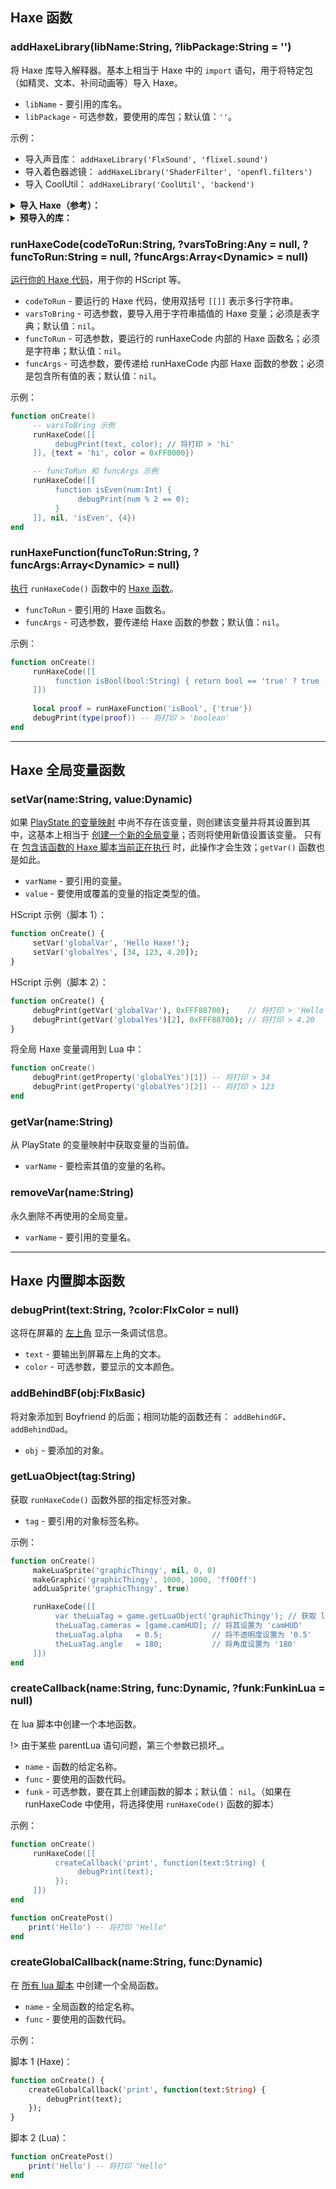 ## Haxe 函数

### addHaxeLibrary(libName:String, ?libPackage:String = '')

将 Haxe 库导入解释器。基本上相当于 Haxe 中的 `import` 语句，用于将特定包（如精灵、文本、补间动画等）导入 Haxe。

- `libName` - 要引用的库名。
- `libPackage` - 可选参数，要使用的库包；默认值：`''`。

示例：

- 导入声音库： `addHaxeLibrary('FlxSound', 'flixel.sound')`
- 导入着色器滤镜： `addHaxeLibrary('ShaderFilter', 'openfl.filters')`
- 导入 CoolUtil： `addHaxeLibrary('CoolUtil', 'backend')`

<details><summary><b>导入 Haxe（参考）：</b></summary>
<p>

```haxe
package; // 它们是包含模块的目录，我不知道它是如何工作的，但使用它非常重要。

// import library_package.library_name | <-- 这是语法
import flixel.sound.FlxSound;       // 导入声音包
import openfl.filters.ShaderFilter; // 导入着色器滤镜包
import backend.CoolUtil;            // 导入 CoolUtil haxe 文件

// 另外，分号 ';' 字符在声明函数、包、变量等时非常重要。
```

</p>
</details>

<details><summary><b>预导入的库：</b></summary>
<p>

```haxe
import flixel.FlxG;
import flixel.math.FlxMath;
import flixel.FlxSprite;
import flixel.FlxCamera;
import backend.PsychCamera;
import flixel.util.FlxTimer;
import flixel.tweens.FlxTween;
import flixel.tweens.FlxEase;
import psychlua.HScript.CustomFlxColor; // 不是实际的 FlxColor，因为它是一个抽象类（HScript 不能使用抽象类），这意味着 FlxColor 中的一些函数和变量将丢失。
import backend.BaseStage.Countdown;
import states.PlayState;
import backend.Paths;
import backend.Conductor;
import backend.ClientPrefs;
import backend.Achievements;
import objects.Character;
import objects.Alphabet;
import objects.Note;
import psychlua.CustomSubstate;
import flixel.addons.display.FlxRuntimeShader;
import openfl.filters.ShaderFilter;
import StringTools;
import flxanimate.FlxAnimate;
```

</p>
</details>

### runHaxeCode(codeToRun:String, ?varsToBring:Any = null, ?funcToRun:String = null, ?funcArgs:Array\<Dynamic\> = null)

<ins>运行你的 Haxe 代码</ins>，用于你的 HScript 等。

- `codeToRun` - 要运行的 Haxe 代码，使用双括号 `[[]]` 表示多行字符串。
- `varsToBring` - 可选参数，要导入用于字符串插值的 Haxe 变量；必须是表字典；默认值：`nil`。
- `funcToRun` - 可选参数，要运行的 runHaxeCode 内部的 Haxe 函数名；必须是字符串；默认值：`nil`。
- `funcArgs` - 可选参数，要传递给 runHaxeCode 内部 Haxe 函数的参数；必须是包含所有值的表；默认值：`nil`。

示例：

```lua
function onCreate()
     -- varsToBring 示例
     runHaxeCode([[
          debugPrint(text, color); // 将打印 > 'hi'
     ]], {text = 'hi', color = 0xFF0000})

     -- funcToRun 和 funcArgs 示例
     runHaxeCode([[
          function isEven(num:Int) {
               debugPrint(num % 2 == 0);
          }
     ]], nil, 'isEven', {4})
end
```

### runHaxeFunction(funcToRun:String, ?funcArgs:Array\<Dynamic\> = null)

<ins>执行</ins> `runHaxeCode()` 函数中的 <ins>Haxe 函数</ins>。

- `funcToRun` - 要引用的 Haxe 函数名。
- `funcArgs` - 可选参数，要传递给 Haxe 函数的参数；默认值：`nil`。

示例：

```lua
function onCreate()
     runHaxeCode([[
          function isBool(bool:String) { return bool == 'true' ? true : false; }
     ]])
     
     local proof = runHaxeFunction('isBool', {'true'})
     debugPrint(type(proof)) -- 将打印 > 'boolean'
end
```

***

## Haxe 全局变量函数

### setVar(name:String, value:Dynamic)

如果 <ins>PlayState 的变量映射</ins> 中尚不存在该变量，则创建该变量并将其设置到其中，这基本上相当于 <ins>创建一个新的全局变量</ins>；否则将使用新值设置该变量。 只有在 <ins>包含该函数的 Haxe 脚本当前正在执行</ins> 时，此操作才会生效；`getVar()` 函数也是如此。

- `varName` - 要引用的变量。
- `value` - 要使用或覆盖的变量的指定类型的值。

HScript 示例（脚本 1）：

```haxe
function onCreate() {
     setVar('globalVar', 'Hello Haxe!');
     setVar('globalYes', [34, 123, 4.20]);
}
```

HScript 示例（脚本 2）：

```haxe
function onCreate() {
     debugPrint(getVar('globalVar'), 0xFFF88700);    // 将打印 > 'Hello Haxe!'
     debugPrint(getVar('globalYes')[2], 0xFFF88700); // 将打印 > 4.20
}
```

将全局 Haxe 变量调用到 Lua 中：

```lua
function onCreate()
     debugPrint(getProperty('globalYes')[1]) -- 将打印 > 34
     debugPrint(getProperty('globalYes')[2]) -- 将打印 > 123
end
```

### getVar(name:String)

从 PlayState 的变量映射中获取变量的当前值。

- `varName` - 要检索其值的变量的名称。

### removeVar(name:String)

永久删除不再使用的全局变量。

- `varName` -  要引用的变量名。

***

## Haxe 内置脚本函数

### debugPrint(text:String, ?color:FlxColor = null)

这将在屏幕的 <ins>左上角</ins> 显示一条调试信息。

- `text` -  要输出到屏幕左上角的文本。
- `color` - 可选参数，要显示的文本颜色。

### addBehindBF(obj:FlxBasic)

将对象添加到 Boyfriend 的后面；相同功能的函数还有： `addBehindGF`、`addBehindDad`。

- `obj` - 要添加的对象。

### getLuaObject(tag:String)

获取 `runHaxeCode()` 函数外部的指定标签对象。

- `tag` -  要引用的对象标签名称。

示例：
```lua
function onCreate()
     makeLuaSprite('graphicThingy', nil, 0, 0)
     makeGraphic('graphicThingy', 1000, 1000, 'ff00ff')
     addLuaSprite('graphicThingy', true)

     runHaxeCode([[
          var theLuaTag = game.getLuaObject('graphicThingy'); // 获取 lua 标签
          theLuaTag.cameras = [game.camHUD]; // 将其设置为 'camHUD'
          theLuaTag.alpha   = 0.5;           // 将不透明度设置为 '0.5'
          theLuaTag.angle   = 180;           // 将角度设置为 '180'
     ]])
end
```

### createCallback(name:String, func:Dynamic, ?funk:FunkinLua = null)

在 lua 脚本中创建一个本地函数。

!> 由于某些 parentLua 语句问题，第三个参数已损坏_。

- `name` - 函数的给定名称。
- `func` -  要使用的函数代码。
- `funk` - 可选参数，要在其上创建函数的脚本；默认值： `nil`。（如果在 runHaxeCode 中使用，将选择使用 `runHaxeCode()` 函数的脚本）

示例：
```lua
function onCreate()
     runHaxeCode([[
          createCallback('print', function(text:String) {
               debugPrint(text);
          });
     ]])
end

function onCreatePost()
    print('Hello') -- 将打印 "Hello"
end
```

### createGlobalCallback(name:String, func:Dynamic)

在 <ins>所有 lua 脚本</ins> 中创建一个全局函数。

- `name` - 全局函数的给定名称。
- `func` - 要使用的函数代码。

示例：

脚本 1 (Haxe)：
```haxe
function onCreate() {
    createGlobalCallback('print', function(text:String) {
        debugPrint(text);
    });
}
```

脚本 2 (Lua)：
```lua
function onCreatePost()
    print('Hello') -- 将打印 "Hello"
end
```
